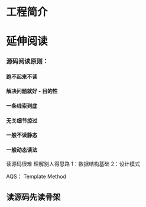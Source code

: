 # 工程简介

# 延伸阅读


### 源码阅读原则：

#### 跑不起来不读
#### 解决问题就好 - 目的性
#### 一条线索到底
#### 无关细节掠过
#### 一般不读静态
#### 一般动态读法

读源码很难
理解别人得思路
1：数据结构基础
2：设计模式


AQS：
Template Method


## 读源码先读骨架
